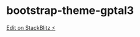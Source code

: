# bootstrap-theme-gptal3

[Edit on StackBlitz ⚡️](https://stackblitz.com/edit/bootstrap-theme-gptal3)